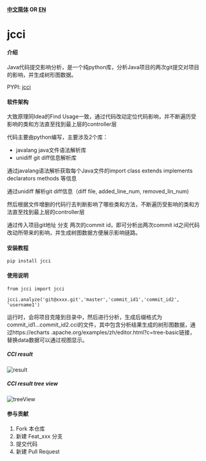 #### [中文简体](https://github.com/baikaishuipp/jcci/blob/main/README.cn.md) OR [EN](https://github.com/baikaishuipp/jcci/blob/main/README.md)
# jcci

#### 介绍
Java代码提交影响分析，是一个纯python库，分析Java项目的两次git提交对项目的影响，并生成树形图数据。

PYPI: [jcci](https://pypi.org/project/jcci/)

#### 软件架构
大致原理同Idea的Find Usage一致，通过代码改动定位代码影响，并不断遍历受影响的类和方法直至找到最上层的controller层

代码主要由python编写，主要涉及2个库：

* javalang java文件语法解析库
* unidiff git diff信息解析库

通过javalang语法解析获取每个Java文件的import class extends implements declarators methods 等信息

通过unidiff 解析git diff信息（diff file, added_line_num, removed_lin_num)

然后根据文件增删的代码行去判断影响了哪些类和方法，不断遍历受影响的类和方法直至找到最上层的controller层

通过传入项目git地址 分支 两次的commit id，即可分析出两次commit id之间代码改动所带来的影响，并生成树图数据方便展示影响链路。

#### 安装教程
```
pip install jcci
```

#### 使用说明

```
from jcci import jcci

jcci.analyze('git@xxxx.git','master','commit_id1','commit_id2', 'username1')
```

运行时，会将项目克隆到目录中，然后进行分析，生成后缀格式为commit_id1...commit_id2.cci的文件，其中包含分析结果生成的树形图数据，通过https://echarts .apache.org/examples/zh/editor.html?c=tree-basic链接，替换data数据可以通过视图显示。

##### CCI result
![result](https://raw.githubusercontent.com/baikaishuipp/jcci/main/cci-result.png)

##### CCI result tree view
![treeView](https://raw.githubusercontent.com/baikaishuipp/jcci/main/cii-result-tree.png)


#### 参与贡献

1.  Fork 本仓库
2.  新建 Feat_xxx 分支
3.  提交代码
4.  新建 Pull Request
